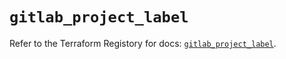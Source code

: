# `gitlab_project_label`

Refer to the Terraform Registory for docs: [`gitlab_project_label`](https://registry.terraform.io/providers/gitlabhq/gitlab/16.4.0/docs/resources/project_label).
